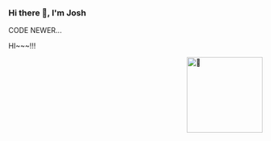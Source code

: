 ### Hi there 👋, I'm Josh

CODE NEWER...

HI~~~!!!


<!--
**PumBall/PumBall** is a ✨ _special_ ✨ repository because its `README.md` (this file) appears on your GitHub profile.

Here are some ideas to get you started:

- 🔭 I’m currently working on ...
- 🌱 I’m currently learning ...
- 👯 I’m looking to collaborate on ...
- 🤔 I’m looking for help with ...
- 💬 Ask me about ...
- 📫 How to reach me: ...
- 😄 Pronouns: ...
- ⚡ Fun fact: ...
-->

[<img align="right" width="150" alt="🦑" src="https://count.getloli.com/get/@:PumBalltheme=rule34">](https://www.youtube.com/watch?v=PqXPW0oBKgg)
